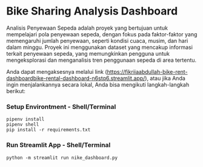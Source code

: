 # Bike Sharing Analysis Dashboard
Analisis Penyewaan Sepeda adalah proyek yang bertujuan untuk mempelajari pola penyewaan sepeda, dengan fokus pada faktor-faktor yang memengaruhi jumlah penyewaan, seperti kondisi cuaca, musim, dan hari dalam minggu. Proyek ini menggunakan dataset yang mencakup informasi terkait penyewaan sepeda, yang memungkinkan pengguna untuk mengeksplorasi dan menganalisis tren penggunaan sepeda di area tertentu.

Anda dapat mengaksesnya melalui link (https://fikriiaabdullah-bike-rent-dashboardbike-rental-dashboard-n6stq6.streamlit.app/), atau jika Anda ingin menjalankannya secara lokal, Anda bisa mengikuti langkah-langkah berikut:

### Setup Environtment - Shell/Terminal

```
pipenv install
pipenv shell
pip install -r requirements.txt
```

### Run Streamlit App - Shell/Terminal

```
python -m streamlit run nike_dashboard.py
```
